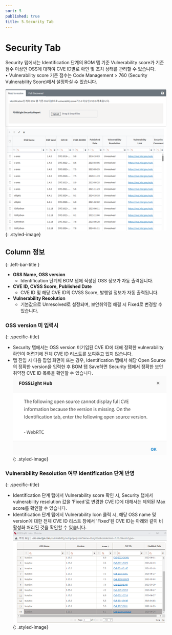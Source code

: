 ```yaml
---
sort: 5
published: true
title: 5.Security Tab
---
```


# Security Tab
<div class="note">
Security 탭에서는 Identification 단계의 BOM 탭 기준 Vulnerability score가 기준 점수 이상인 OSS에 대하여 CVE ID별로 확인 및 조치 상태를 관리할 수 있습니다. <br>
    •  Vulnerability score 기준 점수는 Code Management > 760 (Security Vulnerability Score)에서 설정하실 수 있습니다.   
</div>

![prj](images/5_sec_list.PNG){: .styled-image}  

## Column 정보
{: .left-bar-title }
- **OSS Name, OSS version**
    - Identification 단계의 BOM 탭에 작성된 OSS 정보가 자동 출력됩니다.
- **CVE ID, CVSS Score, Published Date**
    - CVE ID 및 해당 CVE ID의 CVSS Score, 발행일 정보가 자동 출력됩니다. 
- **Vulnerability Resolution**
    - 기본값으로 Unresolved로 설정되며, 보안취약점 해결 시 Fixed로 변경할 수 있습니다. 

### OSS version 미 입력시
{: .specific-title}
- Security 탭에서는 OSS version 미기입된 CVE ID에 대해 정확한 vulnerability 확인이 어렵기에 전체 CVE ID 리스트를 보여주고 있지 않습니다.
- 탭 진입 시 다음 팝업 화면이 뜨는 경우, Identification 탭에서 해당 Open Source의 정확한 version을 입력한 후 BOM 탭 Save하면 
Security 탭에서 정확한 보안취약점 CVE ID 목록을 확인할 수 있습니다.  
![prj](images/5_sec_popup.PNG){: .styled-image}  

### Vulnerability Resolution 여부 Identification 단계 반영
{: .specific-title}
- Identification 단계 탭에서 Vulnerability score 확인 시, Security 탭에서 vulnerability resolution 값을 'Fixed'로 변경한 CVE ID에 대해서는 제외된 Max score를 확인할 수 있습니다.
- Identification 단계 탭에서 Vulnerability Icon 클릭 시, 해당 OSS name 및 version에 대한 전체 CVE ID 리스트 창에서 'Fixed'된 CVE ID는 아래와 같이 비활성화 처리된 것을 확인할 수 있습니다.  
![fixed](images/5_sec_fixed.png){: .styled-image}  


